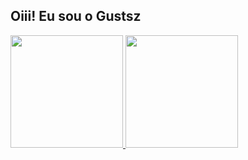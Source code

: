 ## Oiii! Eu sou o Gustsz
<div>
  <a href="https://github.com/gutsz136">
  <img height="180em" src="https://github-readme-stats.vercel.app/api?username=gutsz136&show_icons=true&theme=chartreuse-dark&include_all_commits=true&count_private=true"/>
  <img height="180em" src="https://github-readme-stats.vercel.app/api/top-langs/?username=gutsz136&layout=compact&langs_count=7&theme=chartreuse-dark"/>
</div>
